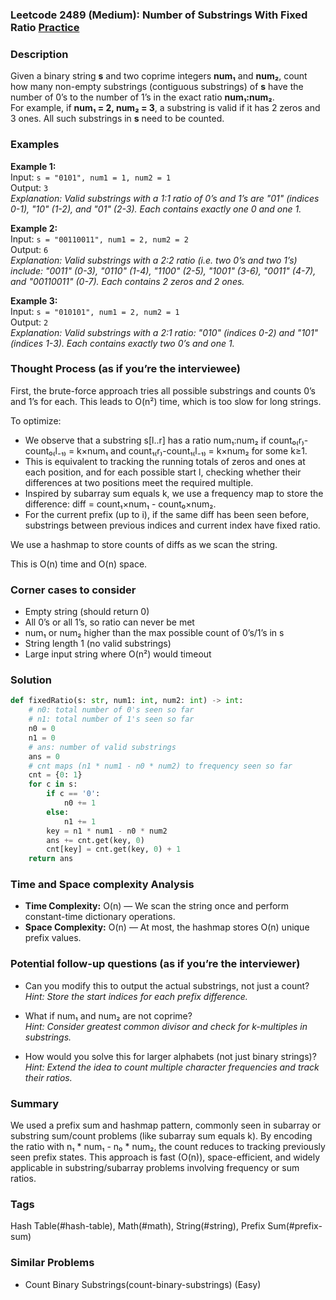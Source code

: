### Leetcode 2489 (Medium): Number of Substrings With Fixed Ratio [Practice](https://leetcode.com/problems/number-of-substrings-with-fixed-ratio)

### Description  
Given a binary string **s** and two coprime integers **num₁** and **num₂**, count how many non-empty substrings (contiguous substrings) of **s** have the number of 0’s to the number of 1’s in the exact ratio **num₁:num₂**.  
For example, if **num₁ = 2, num₂ = 3**, a substring is valid if it has 2 zeros and 3 ones. All such substrings in **s** need to be counted.

### Examples  

**Example 1:**  
Input: `s = "0101", num1 = 1, num2 = 1`  
Output: `3`  
*Explanation: Valid substrings with a 1:1 ratio of 0’s and 1’s are "01" (indices 0-1), "10" (1-2), and "01" (2-3). Each contains exactly one 0 and one 1.*

**Example 2:**  
Input: `s = "00110011", num1 = 2, num2 = 2`  
Output: `6`  
*Explanation: Valid substrings with a 2:2 ratio (i.e. two 0’s and two 1’s) include: "0011" (0-3), "0110" (1-4), "1100" (2-5), "1001" (3-6), "0011" (4-7), and "00110011" (0-7). Each contains 2 zeros and 2 ones.*

**Example 3:**  
Input: `s = "010101", num1 = 2, num2 = 1`  
Output: `2`  
*Explanation: Valid substrings with a 2:1 ratio: "010" (indices 0-2) and "101" (indices 1-3). Each contains exactly two 0’s and one 1.*

### Thought Process (as if you’re the interviewee)  
First, the brute-force approach tries all possible substrings and counts 0’s and 1’s for each. This leads to O(n²) time, which is too slow for long strings.

To optimize:
- We observe that a substring s[l..r] has a ratio num₁:num₂ if count₀₍r₎-count₀₍l₋₁₎ = k×num₁ and count₁₍r₎-count₁₍l₋₁₎ = k×num₂ for some k≥1.
- This is equivalent to tracking the running totals of zeros and ones at each position, and for each possible start l, checking whether their differences at two positions meet the required multiple.
- Inspired by subarray sum equals k, we use a frequency map to store the difference: diff = count₁×num₁ - count₀×num₂.
- For the current prefix (up to i), if the same diff has been seen before, substrings between previous indices and current index have fixed ratio.

We use a hashmap to store counts of diffs as we scan the string.

This is O(n) time and O(n) space.

### Corner cases to consider  
- Empty string (should return 0)
- All 0’s or all 1’s, so ratio can never be met
- num₁ or num₂ higher than the max possible count of 0’s/1’s in s
- String length 1 (no valid substrings)
- Large input string where O(n²) would timeout

### Solution

```python
def fixedRatio(s: str, num1: int, num2: int) -> int:
    # n0: total number of 0's seen so far
    # n1: total number of 1's seen so far
    n0 = 0
    n1 = 0
    # ans: number of valid substrings
    ans = 0
    # cnt maps (n1 * num1 - n0 * num2) to frequency seen so far
    cnt = {0: 1}
    for c in s:
        if c == '0':
            n0 += 1
        else:
            n1 += 1
        key = n1 * num1 - n0 * num2
        ans += cnt.get(key, 0)
        cnt[key] = cnt.get(key, 0) + 1
    return ans
```

### Time and Space complexity Analysis  

- **Time Complexity:** O(n) — We scan the string once and perform constant-time dictionary operations.
- **Space Complexity:** O(n) — At most, the hashmap stores O(n) unique prefix values.

### Potential follow-up questions (as if you’re the interviewer)  

- Can you modify this to output the actual substrings, not just a count?  
  *Hint: Store the start indices for each prefix difference.*

- What if num₁ and num₂ are not coprime?  
  *Hint: Consider greatest common divisor and check for k-multiples in substrings.*

- How would you solve this for larger alphabets (not just binary strings)?  
  *Hint: Extend the idea to count multiple character frequencies and track their ratios.*

### Summary
We used a prefix sum and hashmap pattern, commonly seen in subarray or substring sum/count problems (like subarray sum equals k). By encoding the ratio with n₁ \* num₁ - n₀ \* num₂, the count reduces to tracking previously seen prefix states. This approach is fast (O(n)), space-efficient, and widely applicable in substring/subarray problems involving frequency or sum ratios.

### Tags
Hash Table(#hash-table), Math(#math), String(#string), Prefix Sum(#prefix-sum)

### Similar Problems
- Count Binary Substrings(count-binary-substrings) (Easy)